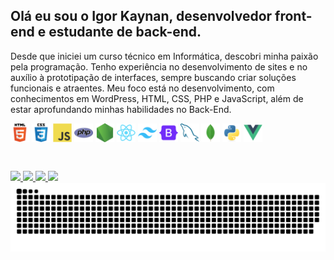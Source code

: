 ## Olá eu sou o Igor Kaynan, desenvolvedor front-end e estudante de back-end.

Desde que iniciei um curso técnico em Informática, descobri minha paixão pela programação. Tenho experiência no desenvolvimento de sites e no auxílio à prototipação de interfaces, sempre buscando criar soluções funcionais e atraentes. Meu foco está no desenvolvimento, com conhecimentos em WordPress, HTML, CSS, PHP e JavaScript, além de estar aprofundando minhas habilidades no Back-End.

<div style="display: inline_block">
  <img align="center" alt="Igor-HTML" height="30" width="30" src="https://raw.githubusercontent.com/devicons/devicon/master/icons/html5/html5-original-wordmark.svg">
  <img align="center" alt="Igor-CSS" height="30" width="30" src="https://raw.githubusercontent.com/devicons/devicon/master/icons/css3/css3-original-wordmark.svg">
  <img align="center" alt="Igor-JS" height="30" width="30" src="https://raw.githubusercontent.com/devicons/devicon/master/icons/javascript/javascript-original.svg">
  <img align="center" alt="Igor-PHP" height="30" width="30" src="https://raw.githubusercontent.com/devicons/devicon/master/icons/php/php-original.svg">
  <img align="center" alt="Igor-NodeJS" height="30" width="30" src="https://raw.githubusercontent.com/devicons/devicon/master/icons/nodejs/nodejs-original.svg">
  <img align="center" alt="Igor-React" height="30" width="30" src="https://raw.githubusercontent.com/devicons/devicon/master/icons/react/react-original.svg">
  <img align="center" alt="Igor-Tailwind" height="30" width="30" src="https://raw.githubusercontent.com/devicons/devicon/master/icons/tailwindcss/tailwindcss-original.svg">
  <img align="center" alt="Igor-Bootstrap" height="30" width="30" src="https://raw.githubusercontent.com/devicons/devicon/master/icons/bootstrap/bootstrap-plain.svg">
  <img align="center" alt="Igor-MySQL" height="30" width="30" src="https://raw.githubusercontent.com/devicons/devicon/master/icons/mysql/mysql-original.svg">
  <img align="center" alt="Igor-MongoDB" height="30" width="30" src="https://raw.githubusercontent.com/devicons/devicon/master/icons/mongodb/mongodb-original.svg">
  <img align="center" alt="Igor-Python" height="30" width="30" src="https://raw.githubusercontent.com/devicons/devicon/master/icons/python/python-original.svg">
  <img align="center" alt="Igor-Vue" height="30" width="30" src="https://raw.githubusercontent.com/devicons/devicon/master/icons/vuejs/vuejs-original.svg">
</div>

##
<br>
<div>
  <a href="mailto:kaynannerd@gmail.com">
    <img src="https://img.shields.io/badge/-Gmail-%23333?style=for-the-badge&logo=gmail&logoColor=white" target="_blank">
  </a>
  <a href="https://www.linkedin.com/in/igor-kaynan-983155320" target="_blank">
    <img src="https://img.shields.io/badge/-LinkedIn-%230077B5?style=for-the-badge&logo=linkedin&logoColor=white" target="_blank">
  </a>
  <a href="mailto:igor_kaynan@hotmail.com" target="_blank">
    <img src="https://img.shields.io/badge/-Outlook-%23007B5E?style=for-the-badge&logo=microsoft-outlook&logoColor=white" target="_blank">
  </a>
  <a href="https://behance.com/igorkaynan" target="_blank">
    <img src="https://img.shields.io/badge/-Behance-%23191919?style=for-the-badge&logo=behance&logoColor=white" target="_blank">
  </a>
</div>



<picture align="center">
  <source media="(prefers-color-scheme: light)" srcset="https://raw.githubusercontent.com/mari4souza/mari4souza/output/github-contribution-grid-snake-dark.svg">
  <source media="(prefers-color-scheme: blue)" srcset="https://raw.githubusercontent.com/mari4souza/mari4souza/output/github-contribution-grid-snake-dark.svg">
  <img align="center" alt="github contribution grid snake animation" src="https://raw.githubusercontent.com/mari4souza/mari4souza/output/github-contribution-grid-snake.svg">
</picture>
